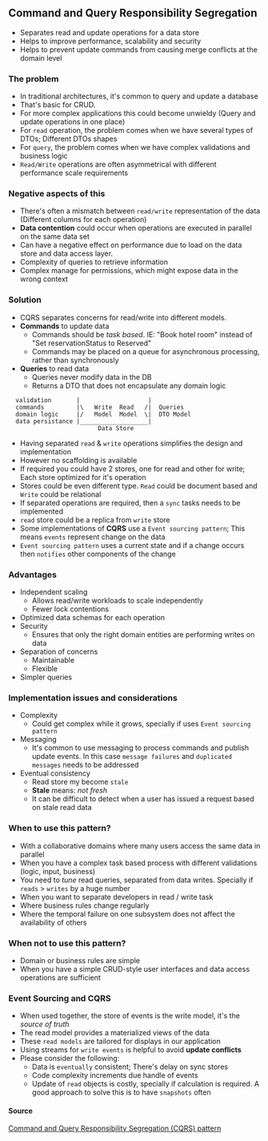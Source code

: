 ## Command and Query Responsibility Segregation 
- Separates read and update operations for a data store
- Helps to improve performance, scalability and security
- Helps to prevent update commands from causing merge conflicts at the domain level

### The problem
- In traditional architectures, it's common to query and update a database
- That's basic for CRUD.
- For more complex applications this could become unwieldy (Query and update operations in one place)
- For `read` operation, the problem comes when we have several types of DTOs; Different DTOs shapes
- For `query`, the problem comes when we have complex validations and business logic
- `Read/Write` operations are often asymmetrical with different performance scale requirements

### Negative aspects of this
- There's often a mismatch between `read/write` representation of the data (Different columns for each operation)
- **Data contention** could occur when operations are executed in parallel on the same data set
- Can have a negative effect on performance due to load on the data store and data access layer.
- Complexity of queries to retrieve information
- Complex manage for permissions, which might expose data in the wrong context

### Solution
- CQRS separates concerns for read/write into different models.
- **Commands** to update data
  - Commands should be _task based_. IE: "Book hotel room" instead of "Set reservationStatus to Reserved"
  - Commands may be placed on a queue for asynchronous processing, rather than synchronously
- **Queries** to read data
  - Queries never modify data in the DB
  - Returns a DTO that does not encapsulate any domain logic
```
  validation       |                   |
  commands         |\   Write  Read   /|  Queries
  domain logic     |/   Model  Model  \|  DTO Model
  data persistance |___________________| 
                         Data Store
```
- Having separated `read` & `write` operations simplifies the design and implementation
- However no scaffolding is available
- If required you could have 2 stores, one for read and other for write; Each store optimized for it's operation
- Stores could be even different type. `Read` could be document based and `Write` could be relational
- If separated operations are required, then a `sync` tasks needs to be implemented
- `read` store could be a replica from `write` store
- Some implementations of **CQRS** use a `Event sourcing pattern`; This means `events` represent change on the data
- `Event sourcing pattern` uses a current state and if a change occurs then `notifies` other components of the change

### Advantages
- Independent scaling
  - Allows read/write workloads to scale independently
  - Fewer lock contentions
- Optimized data schemas for each operation
- Security
  - Ensures that only the right domain entities are performing writes on data
- Separation of concerns
  - Maintainable
  - Flexible
- Simpler queries

### Implementation issues and considerations
- Complexity
  - Could get complex while it grows, specially if uses `Event sourcing pattern`
- Messaging 
  - It's common to use messaging to process commands and publish update events. In this case `message failures` and `duplicated messages` needs to be addressed
- Eventual consistency
  - Read store my become `stale`
  - **Stale** means: _not fresh_
  - It can be difficult to detect when a user has issued a request based on stale read data

### When to use this pattern?
- With a collaborative domains where many users access the same data in parallel
- When you have a complex task based process with different validations (logic, input, business)
- You need to _tune_ read queries, separated from data writes. Specially if `reads` > `writes` by a huge number
- When you want to separate developers in read / write task
- Where business rules change regularly
- Where the temporal failure on one subsystem does not affect the availability of others

### When not to use this pattern?
- Domain or business rules are simple
- When you have a simple CRUD-style user interfaces and data access operations are sufficient 

### Event Sourcing and CQRS
- When used together, the store of events is the write model, it's the _source of truth_
- The read model provides a materialized views of the data
- These `read models` are tailored for displays in our application
- Using streams for `write events` is helpful to avoid **update conflicts** 
- Please consider the following:
  - Data is `eventually` consistent; There's delay on sync stores
  - Code complexity increments due handle of events
  - Update of `read` objects is costly, specially if calculation is required. A good approach to solve this is to have `snapshots` often

#### Source
[Command and Query Responsibility Segregation (CQRS) pattern](https://docs.microsoft.com/en-us/azure/architecture/patterns/cqrs)

